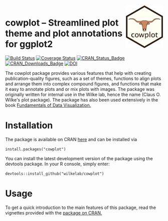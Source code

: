 <img width="120px" alt="cowplot logo" align="right" src="inst/extdata/logo.png">

# cowplot – Streamlined plot theme and plot annotations for ggplot2

[![Build Status](https://travis-ci.org/wilkelab/cowplot.svg?branch=master)](https://travis-ci.org/wilkelab/cowplot)
[![Coverage Status](https://img.shields.io/codecov/c/github/wilkelab/cowplot/master.svg)](https://codecov.io/github/wilkelab/cowplot?branch=master)
[![CRAN\_Status\_Badge](http://www.r-pkg.org/badges/version/cowplot)](https://CRAN.R-project.org/package=cowplot)
[![CRAN\_Downloads\_Badge](http://cranlogs.r-pkg.org/badges/cowplot)](http://cranlogs.r-pkg.org/downloads/total/last-month/cowplot)
[![DOI](https://zenodo.org/badge/24820230.svg)](https://zenodo.org/badge/latestdoi/24820230)

The cowplot package provides various features that help with creating publication-quality figures, such as a set of themes, functions to align plots and arrange them into complex compound figures, and functions that make it easy to annotate plots and or mix plots with images. The package was originally written for internal use in the Wilke lab, hence the name (Claus O. Wilke's plot package). The package has also been used extensively in the book  [Fundamentals of Data Visualization.](https://www.amazon.com/gp/product/1492031089)

# Installation

The package is available on CRAN [here](https://cran.r-project.org/package=cowplot) and can be installed via

    install.packages("cowplot")

You can install the latest development version of the package using the devtools package. In your R console, simply enter:

    devtools::install_github("wilkelab/cowplot")


# Usage

To get a quick introduction to the main features of this package, read the vignettes provided with the [package on CRAN.](https://cran.r-project.org/package=cowplot)

